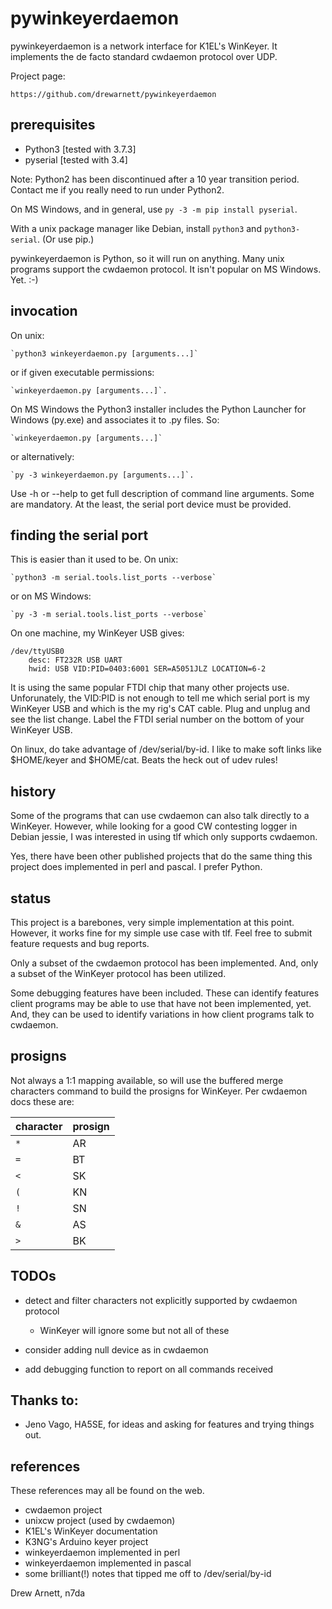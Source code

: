 # pywinkeyerdaemon

pywinkeyerdaemon is a network interface for K1EL's WinKeyer.  It implements
the de facto standard cwdaemon protocol over UDP.

Project page:

    https://github.com/drewarnett/pywinkeyerdaemon


## prerequisites

* Python3 [tested with 3.7.3]
* pyserial [tested with 3.4]

Note:  Python2 has been discontinued after a 10 year transition period.
Contact me if you really need to run under Python2.

On MS Windows, and in general, use `py -3 -m pip install pyserial`.

With a unix package manager like Debian, install `python3` and
`python3-serial`.  (Or use pip.)

pywinkeyerdaemon is Python, so it will run on anything.  Many unix programs
support the cwdaemon protocol.  It isn't popular on MS Windows.  Yet.  :-)


## invocation

On unix:

    `python3 winkeyerdaemon.py [arguments...]`

or if given executable permissions:

    `winkeyerdaemon.py [arguments...]`.

On MS Windows the Python3 installer includes the Python Launcher for Windows
(py.exe) and associates it to .py files.  So:

    `winkeyerdaemon.py [arguments...]`

or alternatively:

    `py -3 winkeyerdaemon.py [arguments...]`.

Use -h or --help to get full description of command line arguments.  Some are
mandatory.  At the least, the serial port device must be provided.


## finding the serial port

This is easier than it used to be.  On unix:

    `python3 -m serial.tools.list_ports --verbose`

or on MS Windows:

    `py -3 -m serial.tools.list_ports --verbose`

On one machine, my WinKeyer USB gives:

```
/dev/ttyUSB0
    desc: FT232R USB UART
    hwid: USB VID:PID=0403:6001 SER=A5051JLZ LOCATION=6-2
```

It is using the same popular FTDI chip that many other projects use.
Unforunately, the VID:PID is not enough to tell me which serial port is my
WinKeyer USB and which is the my rig's CAT cable.  Plug and unplug and see the
list change.  Label the FTDI serial number on the bottom of your WinKeyer USB.

On linux, do take advantage of /dev/serial/by-id.  I like to make soft links
like $HOME/keyer and $HOME/cat.  Beats the heck out of udev rules!


## history

Some of the programs that can use cwdaemon can also talk directly to a
WinKeyer.  However, while looking for a good CW contesting logger in Debian
jessie, I was interested in using tlf which only supports cwdaemon.

Yes, there have been other published projects that do the same thing this
project does implemented in perl and pascal.  I prefer Python.


## status

This project is a barebones, very simple implementation at this point.
However, it works fine for my simple use case with tlf.  Feel free to submit
feature requests and bug reports.

Only a subset of the cwdaemon protocol has been implemented.  And, only a
subset of the WinKeyer protocol has been utilized.

Some debugging features have been included.  These can identify features client
programs may be able to use that have not been implemented, yet.  And, they
can be used to identify variations in how client programs talk to cwdaemon.


## prosigns

Not always a 1:1 mapping available, so will use the buffered merge characters
command to build the prosigns for WinKeyer.  Per cwdaemon docs these are:

| character | prosign |
|-----------|---------|
| `*`       | AR      |
| `=`       | BT      |
| `<`       | SK      |
| `(`       | KN      |
| `!`       | SN      |
| `&`       | AS      |
| `>`       | BK      |


## TODOs

* detect and filter characters not explicitly supported by cwdaemon protocol
    * WinKeyer will ignore some but not all of these

* consider adding null device as in cwdaemon

* add debugging function to report on all commands received


## Thanks to:

* Jeno Vago, HA5SE, for ideas and asking for features and trying things out.


## references

These references may all be found on the web.

* cwdaemon project
* unixcw project (used by cwdaemon)
* K1EL's WinKeyer documentation
* K3NG's Arduino keyer project
* winkeyerdaemon implemented in perl
* winkeyerdaemon implemented in pascal
* some brilliant(!) notes that tipped me off to /dev/serial/by-id


Drew Arnett, n7da

